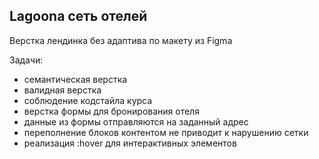 ## Lagoona сеть отелей

Верстка лендинка без адаптива по макету из Figma

Задачи: 
+ семантическая верстка
+ валидная верстка
+ соблюдение кодстайла курса
+ верстка формы для бронирования отеля
+ данные из формы отправляются на заданный адрес
+ переполнение блоков контентом не приводит к нарушению сетки
+ реализация :hover для интерактивных элементов 

